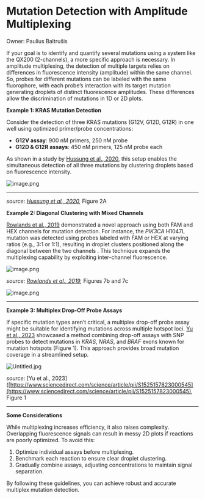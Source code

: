# Mutation Detection with Amplitude Multiplexing

Owner: Paulius Baltrušis

If your goal is to identify and quantify several mutations using a system like the QX200 (2-channels), a more specific approach is necessary. In amplitude multiplexing, the detection of multiple targets relies on differences in fluorescence intensity (amplitude) within the same channel. So, probes for different mutations can be labeled with the same fluorophore, with each probe’s interaction with its target mutation generating droplets of distinct fluorescence amplitudes. These differences allow the discrimination of mutations in 1D or 2D plots.

**Example 1: KRAS Mutation Detection**

Consider the detection of three KRAS mutations (G12V, G12D, G12R) in one well using optimized primer/probe concentrations:

- **G12V assay**: 900 nM primers, 250 nM probe
- **G12D & G12R assays**: 450 nM primers, 125 nM probe each

As shown in a study by [Hussung et al., 2020]([https://pubmed.ncbi.nlm.nih.gov/32376474/](https://pubmed.ncbi.nlm.nih.gov/32376474/)), this setup enables the simultaneous detection of all three mutations by clustering droplets based on fluorescence intensity.

![image.png](Mutation%20Detection%20with%20Amplitude%20Multiplexing%201261bbe397bb8019b369d3892d0b8470/image.png)

---

*source: [Hussung et al., 2020](*[https://linkinghub.elsevier.com/retrieve/pii/S1525-1578(20)30300-7](https://linkinghub.elsevier.com/retrieve/pii/S1525-1578(20)30300-7)*),*  Figure 2A

**Example 2: Diagonal Clustering with Mixed Channels**

[Rowlands et al., 2019](https://www.nature.com/articles/s41598-019-49043-x) demonstrated a novel approach using both FAM and HEX channels for mutation detection. For instance, the *PIK3CA* H1047L mutation was detected using probes labeled with FAM or HEX at varying ratios (e.g., 3:1 or 1:1), resulting in droplet clusters positioned along the diagonal between the two channels . This technique expands the multiplexing capability by exploiting inter-channel fluorescence.

![image.png](Mutation%20Detection%20with%20Amplitude%20Multiplexing%201261bbe397bb8019b369d3892d0b8470/image%201.png)

*source:* *[Rowlands et al., 2019]([https://www.nature.com/articles/s41598-019-49043-x](https://www.nature.com/articles/s41598-019-49043-x)),* Figures 7b and 7c

![image.png](Mutation%20Detection%20with%20Amplitude%20Multiplexing%201261bbe397bb8019b369d3892d0b8470/image%202.png)

---

**Example 3: Multiplex Drop-Off Probe Assays**

If specific mutation types aren’t critical, a multiplex drop-off probe assay might be suitable for identifying mutations across multiple hotspot loci. [Yu et al., 2023]([https://www.sciencedirect.com/science/article/pii/S1525157823000545](https://www.sciencedirect.com/science/article/pii/S1525157823000545)) showcased a method combining drop-off assays with SNP probes to detect mutations in *KRAS*, *NRAS*, and *BRAF* exons known for mutation hotspots (Figure 1). This approach provides broad mutation coverage in a streamlined setup.

![Untitled.jpg](Mutation%20Detection%20with%20Amplitude%20Multiplexing%201261bbe397bb8019b369d3892d0b8470/Untitled.jpg)

*source:* [Yu et al., 2023]([https://www.sciencedirect.com/science/article/pii/S1525157823000545](https://www.sciencedirect.com/science/article/pii/S1525157823000545), Figure 1

---

**Some Considerations**

While multiplexing increases efficiency, it also raises complexity. Overlapping fluorescence signals can result in messy 2D plots if reactions are poorly optimized. To avoid this:

1. Optimize individual assays before multiplexing.
2. Benchmark each reaction to ensure clear droplet clustering.
3. Gradually combine assays, adjusting concentrations to maintain signal separation.

By following these guidelines, you can achieve robust and accurate multiplex mutation detection.